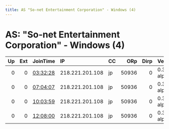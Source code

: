 ```yaml
---
title: AS "So-net Entertainment Corporation" - Windows (4)
---
```


# AS: "So-net Entertainment Corporation" - Windows (4)

|   Up |   Ext | JoinTime                                                                                            | IP              | CC   |   ORp |   Dirp | Version       | Contact   | Nickname   |   eFamMembers |
|-----:|------:|:----------------------------------------------------------------------------------------------------|:----------------|:-----|------:|-------:|:--------------|:----------|:-----------|--------------:|
|    0 |     0 | [03:32:28](https://metrics.torproject.org/rs.html#details/FE9852DA28C8DEF1A6244260C0D228B00C8464A5) | 218.221.201.108 | jp   | 50936 |      0 | 0.3.5.5-alpha | None      | default    |             1 |
|    0 |     0 | [07:04:07](https://metrics.torproject.org/rs.html#details/5EE44E21025069B326553C6F89CFCE5517E1F482) | 218.221.201.108 | jp   | 50936 |      0 | 0.3.5.5-alpha | None      | default    |             1 |
|    0 |     0 | [10:03:59](https://metrics.torproject.org/rs.html#details/E615396322BC3B734596566E0BF3D8EAA1C10018) | 218.221.201.108 | jp   | 50936 |      0 | 0.3.5.5-alpha | None      | default    |             1 |
|    0 |     0 | [12:08:00](https://metrics.torproject.org/rs.html#details/A222FB3FA7ACE2D1DF17EEDBA76C4CF1F1B98AFC) | 218.221.201.108 | jp   | 50936 |      0 | 0.3.5.5-alpha | None      | default    |             1 |
